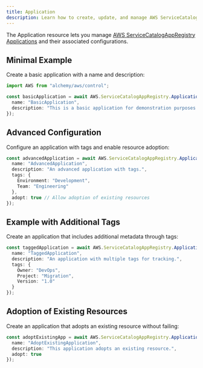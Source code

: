 ```yaml
---
title: Application
description: Learn how to create, update, and manage AWS ServiceCatalogAppRegistry Applications using Alchemy Cloud Control.
---
```


The Application resource lets you manage [AWS ServiceCatalogAppRegistry Applications](https://docs.aws.amazon.com/servicecatalogappregistry/latest/userguide/) and their associated configurations.

## Minimal Example

Create a basic application with a name and description:

```ts
import AWS from "alchemy/aws/control";

const basicApplication = await AWS.ServiceCatalogAppRegistry.Application("basicApp", {
  name: "BasicApplication",
  description: "This is a basic application for demonstration purposes."
});
```

## Advanced Configuration

Configure an application with tags and enable resource adoption:

```ts
const advancedApplication = await AWS.ServiceCatalogAppRegistry.Application("advancedApp", {
  name: "AdvancedApplication",
  description: "An advanced application with tags.",
  tags: {
    Environment: "Development",
    Team: "Engineering"
  },
  adopt: true // Allow adoption of existing resources
});
```

## Example with Additional Tags

Create an application that includes additional metadata through tags:

```ts
const taggedApplication = await AWS.ServiceCatalogAppRegistry.Application("taggedApp", {
  name: "TaggedApplication",
  description: "An application with multiple tags for tracking.",
  tags: {
    Owner: "DevOps",
    Project: "Migration",
    Version: "1.0"
  }
});
```

## Adoption of Existing Resources

Create an application that adopts an existing resource without failing:

```ts
const adoptExistingApp = await AWS.ServiceCatalogAppRegistry.Application("adoptExistingApp", {
  name: "AdoptExistingApplication",
  description: "This application adopts an existing resource.",
  adopt: true
});
```